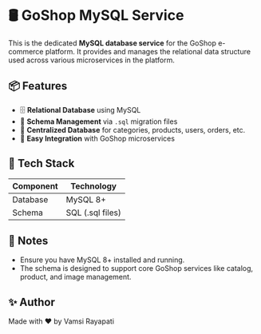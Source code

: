 # 🛢️ GoShop MySQL Service

This is the dedicated **MySQL database service** for the GoShop e-commerce platform. It provides and manages the relational data structure used across various microservices in the platform.



## 📦 Features

- 🗄️ **Relational Database** using MySQL
- 📁 **Schema Management** via `.sql` migration files
- 🔁 **Centralized Database** for categories, products, users, orders, etc.
- 🧩 **Easy Integration** with GoShop microservices



## 🧰 Tech Stack

| Component  | Technology |
|------------|------------|
| Database   | MySQL 8+   |
| Schema     | SQL (.sql files) |



## 📌 Notes

- Ensure you have MySQL 8+ installed and running.
- The schema is designed to support core GoShop services like catalog, product, and image management.


## ✨ Author
Made with ❤️ by Vamsi Rayapati

